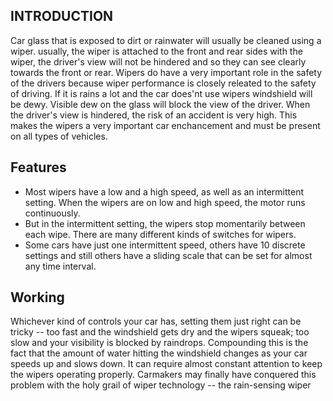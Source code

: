 
## INTRODUCTION
Car glass that is exposed to dirt or rainwater will usually be cleaned using a wiper. usually, the wiper is attached to the front and rear sides with the wiper, the driver's view will not be hindered and so they can see clearly towards the front or rear. Wipers do have a very important role in the safety of the drivers because wiper performance is closely releated to the safety of driving. If it is rains a lot and the car does'nt use wipers windshield will be dewy. Visible dew on the glass will block the view of the driver. When the driver's view is hindered, the risk of an accident is very high. This makes the wipers a very important car enchancement and must be present on all types of vehicles.
  
  
 ## Features
 * Most wipers have a low and a high speed, as well as an intermittent setting. When the wipers are on low and high speed, the motor runs continuously. 
 * But in the intermittent setting, the wipers stop momentarily between each wipe. There are many different kinds of switches for wipers. 
 * Some cars have just one intermittent speed, others have 10 discrete settings and still others have a sliding scale that can be set for almost any time interval.
 
## Working

Whichever kind of controls your car has, setting them just right can be tricky -- too fast and the windshield gets dry and the wipers squeak; too slow and your visibility is blocked by raindrops. Compounding this is the fact that the amount of water hitting the windshield changes as your car speeds up and slows down. It can require almost constant attention to keep the wipers operating properly. Carmakers may finally have conquered this problem with the holy grail of wiper technology -- the rain-sensing wiper

